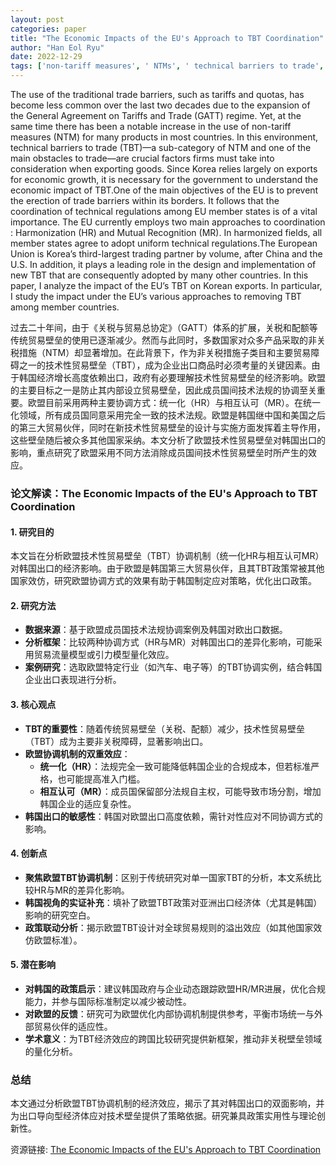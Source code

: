 ```yaml
---
layout: post
categories: paper
title: "The Economic Impacts of the EU's Approach to TBT Coordination"
author: "Han Eol Ryu"
date: 2022-12-29
tags: ['non-tariff measures', ' NTMs', ' technical barriers to trade', ' TBTs', ' EU TBTs', ' EU-Korea trade', ' harmonization', ' mutual recognition', ' global trade', ' free trade', ' trade policy', ' trade agreements', ' EU', ' Korea']
---
```


The use of the traditional trade barriers, such as tariffs and quotas, has become less common over the last two decades due to the expansion of the General Agreement on Tariffs and Trade (GATT) regime. Yet, at the same time there has been a notable increase in the use of non-tariff measures (NTM) for many products in most countries. In this environment, technical barriers to trade (TBT)—a sub-category of NTM and one of the main obstacles to trade—are crucial factors firms must take into consideration when exporting goods. Since Korea relies largely on exports for economic growth, it is necessary for the government to understand the economic impact of TBT.One of the main objectives of the EU is to prevent the erection of trade barriers within its borders. It follows that the coordination of technical regulations among EU member states is of a vital importance. The EU currently employs two main approaches to coordination : Harmonization (HR) and Mutual Recognition (MR). In harmonized fields, all member states agree to adopt uniform technical regulations.The European Union is Korea’s third-largest trading partner by volume, after China and the U.S. In addition, it plays a leading role in the design and implementation of new TBT that are consequently adopted by many other countries. In this paper, I analyze the impact of the EU’s TBT on Korean exports. In particular, I study the impact under the EU’s various approaches to removing TBT among member countries.

过去二十年间，由于《关税与贸易总协定》（GATT）体系的扩展，关税和配额等传统贸易壁垒的使用已逐渐减少。然而与此同时，多数国家对众多产品采取的非关税措施（NTM）却显著增加。在此背景下，作为非关税措施子类目和主要贸易障碍之一的技术性贸易壁垒（TBT），成为企业出口商品时必须考量的关键因素。由于韩国经济增长高度依赖出口，政府有必要理解技术性贸易壁垒的经济影响。欧盟的主要目标之一是防止其内部设立贸易壁垒，因此成员国间技术法规的协调至关重要。欧盟目前采用两种主要协调方式：统一化（HR）与相互认可（MR）。在统一化领域，所有成员国同意采用完全一致的技术法规。欧盟是韩国继中国和美国之后的第三大贸易伙伴，同时在新技术性贸易壁垒的设计与实施方面发挥着主导作用，这些壁垒随后被众多其他国家采纳。本文分析了欧盟技术性贸易壁垒对韩国出口的影响，重点研究了欧盟采用不同方法消除成员国间技术性贸易壁垒时所产生的效应。

### **论文解读：The Economic Impacts of the EU's Approach to TBT Coordination**  

#### **1. 研究目的**  
本文旨在分析欧盟技术性贸易壁垒（TBT）协调机制（统一化HR与相互认可MR）对韩国出口的经济影响。由于欧盟是韩国第三大贸易伙伴，且其TBT政策常被其他国家效仿，研究欧盟协调方式的效果有助于韩国制定应对策略，优化出口政策。  

#### **2. 研究方法**  
- **数据来源**：基于欧盟成员国技术法规协调案例及韩国对欧出口数据。  
- **分析框架**：比较两种协调方式（HR与MR）对韩国出口的差异化影响，可能采用贸易流量模型或引力模型量化效应。  
- **案例研究**：选取欧盟特定行业（如汽车、电子等）的TBT协调实例，结合韩国企业出口表现进行分析。  

#### **3. 核心观点**  
- **TBT的重要性**：随着传统贸易壁垒（关税、配额）减少，技术性贸易壁垒（TBT）成为主要非关税障碍，显著影响出口。  
- **欧盟协调机制的双重效应**：  
  - **统一化（HR）**：法规完全一致可能降低韩国企业的合规成本，但若标准严格，也可能提高准入门槛。  
  - **相互认可（MR）**：成员国保留部分法规自主权，可能导致市场分割，增加韩国企业的适应复杂性。  
- **韩国出口的敏感性**：韩国对欧盟出口高度依赖，需针对性应对不同协调方式的影响。  

#### **4. 创新点**  
- **聚焦欧盟TBT协调机制**：区别于传统研究对单一国家TBT的分析，本文系统比较HR与MR的差异化影响。  
- **韩国视角的实证补充**：填补了欧盟TBT政策对亚洲出口经济体（尤其是韩国）影响的研究空白。  
- **政策联动分析**：揭示欧盟TBT设计对全球贸易规则的溢出效应（如其他国家效仿欧盟标准）。  

#### **5. 潜在影响**  
- **对韩国的政策启示**：建议韩国政府与企业动态跟踪欧盟HR/MR进展，优化合规能力，并参与国际标准制定以减少被动性。  
- **对欧盟的反馈**：研究可为欧盟优化内部协调机制提供参考，平衡市场统一与外部贸易伙伴的适应性。  
- **学术意义**：为TBT经济效应的跨国比较研究提供新框架，推动非关税壁垒领域的量化分析。  

### **总结**  
本文通过分析欧盟TBT协调机制的经济效应，揭示了其对韩国出口的双面影响，并为出口导向型经济体应对技术壁垒提供了策略依据。研究兼具政策实用性与理论创新性。

资源链接: [The Economic Impacts of the EU's Approach to TBT Coordination](https://papers.ssrn.com/sol3/papers.cfm?abstract_id=4203079)
